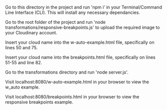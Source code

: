 Go to this directory in the project and run 'npm i' in your Terminal/Command Line Interface (CLI). This will install any necessary dependancies.

Go to the root folder of the project and run 'node transformations/responsive-breakpoints.js' to upload the required image to your Cloudinary account.

Insert your cloud name into the w-auto-example.html file, specifically on lines 50 and 75.

Insert your cloud name into the breakpoints.html file, specifically on lines 51-55 and line 82.

Go to the transformations directory and run 'node server.js'. 

Visit localhost:8080/w-auto-example.html in your browser to view the w_auto example.

Visit localhost:8080/breakpoints.html in your browser to view the responsive breakpoints example.
